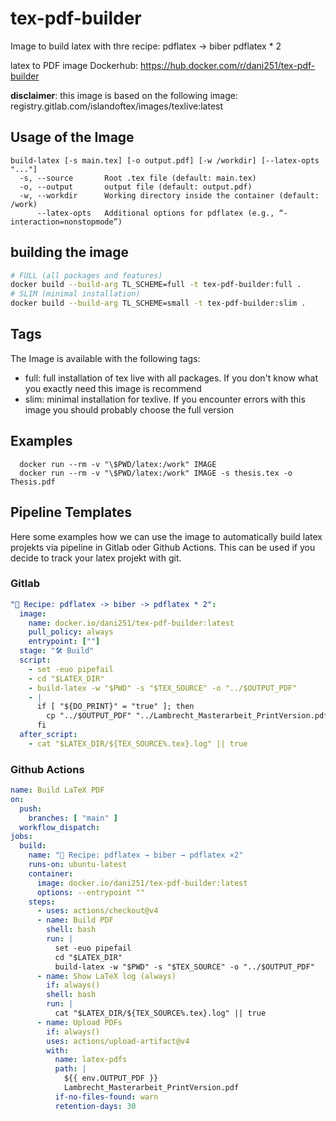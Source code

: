 # tex-pdf-builder
Image to build latex with thre recipe: pdflatex -> biber pdflatex * 2

latex to PDF image Dockerhub: https://hub.docker.com/r/dani251/tex-pdf-builder

**disclaimer**: this image is based on the following image: registry.gitlab.com/islandoftex/images/texlive:latest

## Usage of the Image
```
build-latex [-s main.tex] [-o output.pdf] [-w /workdir] [--latex-opts "..."]
  -s, --source       Root .tex file (default: main.tex)
  -o, --output       output file (default: output.pdf)
  -w, --workdir      Working directory inside the container (default: /work)
      --latex-opts   Additional options for pdflatex (e.g., “-interaction=nonstopmode”)
```

## building the image

```bash
# FULL (all packages and features)
docker build --build-arg TL_SCHEME=full -t tex-pdf-builder:full .
# SLIM (minimal installation)
docker build --build-arg TL_SCHEME=small -t tex-pdf-builder:slim .
```

## Tags

The Image is available with the following tags:
* full: full installation of tex live with all packages. If you don't know what you exactly need this image is recommend
* slim: minimal installation for texlive. If you encounter errors with this image you should probably choose the full version

## Examples
```
  docker run --rm -v "\$PWD/latex:/work" IMAGE
  docker run --rm -v "\$PWD/latex:/work" IMAGE -s thesis.tex -o Thesis.pdf
```

## Pipeline Templates
Here some examples how we can use the image to automatically build latex projekts via pipeline in Gitlab oder Github Actions. This can be used if you decide to
track your latex projekt with git.
### Gitlab

```yml
"🔨 Recipe: pdflatex -> biber -> pdflatex * 2":
  image:
    name: docker.io/dani251/tex-pdf-builder:latest
    pull_policy: always
    entrypoint: [""]
  stage: "🛠️ Build"
  script:
    - set -euo pipefail
    - cd "$LATEX_DIR"
    - build-latex -w "$PWD" -s "$TEX_SOURCE" -o "../$OUTPUT_PDF"
    - |
      if [ "${DO_PRINT}" = "true" ]; then
        cp "../$OUTPUT_PDF" "../Lambrecht_Masterarbeit_PrintVersion.pdf"
      fi
  after_script:
    - cat "$LATEX_DIR/${TEX_SOURCE%.tex}.log" || true
```

### Github Actions

```yml
name: Build LaTeX PDF
on:
  push:
    branches: [ "main" ]
  workflow_dispatch:
jobs:
  build:
    name: "🔨 Recipe: pdflatex → biber → pdflatex ×2"
    runs-on: ubuntu-latest
    container:
      image: docker.io/dani251/tex-pdf-builder:latest
      options: --entrypoint ""
    steps:
      - uses: actions/checkout@v4
      - name: Build PDF
        shell: bash
        run: |
          set -euo pipefail
          cd "$LATEX_DIR"
          build-latex -w "$PWD" -s "$TEX_SOURCE" -o "../$OUTPUT_PDF"
      - name: Show LaTeX log (always)
        if: always()
        shell: bash
        run: |
          cat "$LATEX_DIR/${TEX_SOURCE%.tex}.log" || true
      - name: Upload PDFs
        if: always()
        uses: actions/upload-artifact@v4
        with:
          name: latex-pdfs
          path: |
            ${{ env.OUTPUT_PDF }}
            Lambrecht_Masterarbeit_PrintVersion.pdf
          if-no-files-found: warn
          retention-days: 30

```

